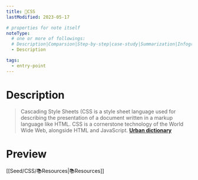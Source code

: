 ```yaml
---
title: 🚪CSS
lastModified: 2023-05-17

# properties for note itself
noteType:
  # one or more of followings: 
  # Description|Comparsion|Step-by-step|case-study|Summarization|Infographic
  - Description

tags:
  - entry-point
---
```

# Description
> Cascading Style Sheets (CSS is a style sheet language used for describing the presentation of a document written in a markup language like HTML. CSS is a cornerstone technology of the World Wide Web, alongside HTML and JavaScript. **[Urban dictionary](https://www.urbandictionary.com/define.php?term=Cascading+Style+Sheets%28CSS%29)**

# Preview
[[Seed/CSS/📚Resources|📚Resources]]